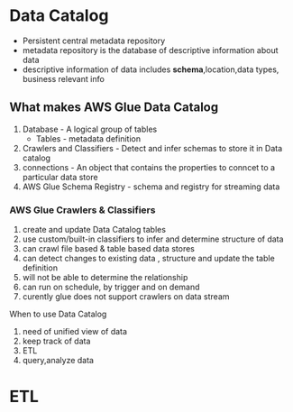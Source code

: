 # Data Catalog

* Persistent central metadata repository
* metadata repository is the database of descriptive information about data
* descriptive information of data includes **schema**,location,data types, business relevant info

## What makes AWS Glue Data Catalog

1. Database -  A logical group of tables
   * Tables -  metadata definition
2. Crawlers and Classifiers -  Detect and infer schemas to store it in Data catalog
3. connections - An object that contains the properties to conncet to a particular data store
4. AWS Glue Schema Registry - schema and registry for streaming data

### AWS Glue Crawlers & Classifiers

1. create and update Data Catalog tables
2. use custom/built-in classifiers to infer and determine structure of data
3. can crawl file based & table based data stores
4. can detect changes to existing data , structure and update the table definition
5. will not be able to determine the relationship
6. can run on schedule, by trigger and on demand
7. curently glue does not support crawlers on data stream

When to use Data Catalog

1. need of unified view of data
2. keep track of data
3. ETL
4. query,analyze data


# ETL
